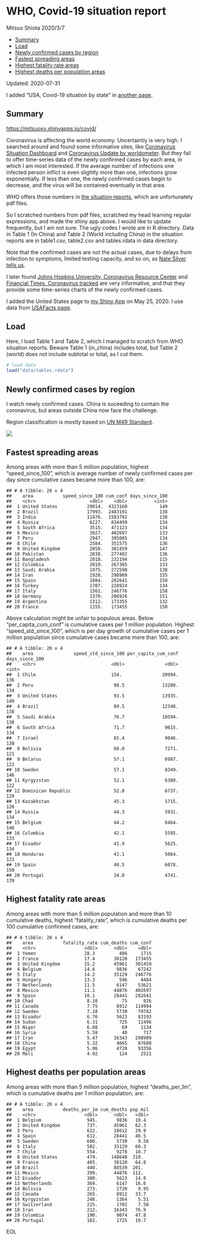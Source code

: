 WHO, Covid-19 situation report
================
Mitsuo Shiota
2020/3/7

  - [Summary](#summary)
  - [Load](#load)
  - [Newly confirmed cases by region](#newly-confirmed-cases-by-region)
  - [Fastest spreading areas](#fastest-spreading-areas)
  - [Highest fatality rate areas](#highest-fatality-rate-areas)
  - [Highest deaths per population
    areas](#highest-deaths-per-population-areas)

Updated: 2020-07-31

I added “USA, Covid-19 situation by state” in [another page](USA.md).

## Summary

<https://mitsuoxv.shinyapps.io/covid/>

Coronavirus is affecting the world economy. Uncertaintiy is very high. I
searched around and found some informative sites, like [Coronavirus
Situation
Dashboard](https://who.maps.arcgis.com/apps/opsdashboard/index.html#/c88e37cfc43b4ed3baf977d77e4a0667)
and [Coronavirus Update by
worldometer](https://www.worldometers.info/coronavirus/). But they fail
to offer time-series data of the newly confirmed cases by each area, in
which I am most interested. If the average number of infections one
infected person inflict is even slightly more than one, infections grow
exponentially. If less than one, the newly confirmed cases begin to
decrease, and the virus will be contained eventually in that area.

WHO offers those numbers in [the situation
reports](https://www.who.int/emergencies/diseases/novel-coronavirus-2019/situation-reports/),
which are unfortunately pdf files.

So I scratched numbers from pdf files, scratched my head learning
regular expressions, and made the shiny app above. I would like to
update frequently, but I am not sure. The ugly codes I wrote are in R
directory. Data in Table 1 (In China) and Table 2 (World including
China) in the situation reports are in table1.csv, table2.csv and
tables.rdata in data directory.

Note that the confirmed cases are not the actual cases, due to delays
from infection to symptoms, limited testing capacity, and so on, as
[Nate Silver tells
us](https://fivethirtyeight.com/features/coronavirus-case-counts-are-meaningless/).

I later found [Johns Hopkins University, Coronavirus Resource
Center](https://coronavirus.jhu.edu/) and [Financial Times, Coronavirus
tracked](https://www.ft.com/content/a26fbf7e-48f8-11ea-aeb3-955839e06441)
are very informative, and that they provide some time-series charts of
the newly confirmed cases.

I added the United States page to [my Shiny
App](https://mitsuoxv.shinyapps.io/covid/) on May 25, 2020. I use data
from [USAFacts
page](https://usafacts.org/visualizations/coronavirus-covid-19-spread-map/).

## Load

Here, I load Table 1 and Table 2, which I managed to scratch from WHO
situation reports. Beware Table 1 (in\_china) includes total, but Table
2 (world) does not include subtotal or total, as I cut them.

``` r
# load data
load("data/tables.rdata")
```

## Newly confirmed cases by region

I watch newly confirmed cases. China is suceeding to contain the
coronavirus, but areas outside China now face the challenge.

Region classification is mostly based on [UN M49
Standard](https://unstats.un.org/unsd/methodology/m49/).

![](README_files/figure-gfm/chart-1.png)<!-- -->

## Fastest spreading areas

Among areas with more than 5 million population, highest
“speed\_since\_100”, which is average number of newly confirmed cases
per day since cumulative cases became more than 100, are:

    ## # A tibble: 20 x 4
    ##    area           speed_since_100 cum_conf days_since_100
    ##    <chr>                    <dbl>    <dbl>          <int>
    ##  1 United States           29014.  4323160            149
    ##  2 Brazil                  17993.  2483191            138
    ##  3 India                   11476.  1583792            138
    ##  4 Russia                   6227.   834499            134
    ##  5 South Africa             3515.   471123            134
    ##  6 Mexico                   3027.   402697            133
    ##  7 Peru                     2947.   395005            134
    ##  8 Chile                    2584.   351575            136
    ##  9 United Kingdom           2050.   301459            147
    ## 10 Pakistan                 2038.   277402            136
    ## 11 Bangladesh               2018.   232194            115
    ## 12 Colombia                 2010.   267385            133
    ## 13 Saudi Arabia             1975.   272590            138
    ## 14 Iran                     1928.   298909            155
    ## 15 Spain                    1884.   282641            150
    ## 16 Turkey                   1707.   228924            134
    ## 17 Italy                    1561.   246776            158
    ## 18 Germany                  1370.   206926            151
    ## 19 Argentina                1312.   173355            132
    ## 20 France                   1155.   173455            150

Above calculation might be unfair to populous areas. Below
“per\_capita\_cum\_conf” is cumulative cases per 1 million population.
Highest “speed\_std\_since\_100”, which is per day growth of cumulative
cases per 1 million population since cumulative cases became more than
100, are:

    ## # A tibble: 20 x 4
    ##    area               speed_std_since_100 per_capita_cum_conf days_since_100
    ##    <chr>                            <dbl>               <dbl>          <int>
    ##  1 Chile                            154.               20994.            136
    ##  2 Peru                              98.5              13208.            134
    ##  3 United States                     93.5              13935.            149
    ##  4 Brazil                            89.5              12348.            138
    ##  5 Saudi Arabia                      76.7              10594.            138
    ##  6 South Africa                      71.7               9615.            134
    ##  7 Israel                            65.4               9046.            138
    ##  8 Bolivia                           60.0               7271.            121
    ##  9 Belarus                           57.1               6987.            122
    ## 10 Sweden                            57.1               8349.            146
    ## 11 Kyrgyzstan                        52.1               6380.            122
    ## 12 Dominican Republic                52.0               6737.            129
    ## 13 Kazakhstan                        45.3               5715.            126
    ## 14 Russia                            44.3               5931.            134
    ## 15 Belgium                           44.2               6464.            146
    ## 16 Colombia                          42.1               5595.            133
    ## 17 Ecuador                           41.9               5625.            134
    ## 18 Honduras                          41.1               5064.            123
    ## 19 Spain                             40.5               6078.            150
    ## 20 Portugal                          34.0               4741.            139

## Highest fatality rate areas

Among areas with more than 5 million population and more than 10
cumulative deaths, highest “fatality\_rate”, which is cumulative deaths
per 100 cumulative confirmed cases, are:

    ## # A tibble: 20 x 4
    ##    area           fatality_rate cum_deaths cum_conf
    ##    <chr>                  <dbl>      <dbl>    <dbl>
    ##  1 Yemen                  28.3         486     1715
    ##  2 France                 17.4       30120   173455
    ##  3 United Kingdom         15.2       45961   301459
    ##  4 Belgium                14.6        9836    67242
    ##  5 Italy                  14.2       35129   246776
    ##  6 Hungary                13.3         596     4484
    ##  7 Netherlands            11.5        6147    53621
    ##  8 Mexico                 11.1       44876   402697
    ##  9 Spain                  10.1       28441   282641
    ## 10 Chad                    8.10         75      926
    ## 11 Canada                  7.75       8912   114994
    ## 12 Sweden                  7.18       5730    79782
    ## 13 Ecuador                 6.76       5623    83193
    ## 14 Sudan                   6.31        725    11496
    ## 15 Niger                   6.08         69     1134
    ## 16 Syria                   5.58         40      717
    ## 17 Iran                    5.47      16343   298909
    ## 18 China                   5.32       4665    87680
    ## 19 Egypt                   5.06       4728    93356
    ## 20 Mali                    4.92        124     2521

## Highest deaths per population areas

Among areas with more than 5 million population, highest
“deaths\_per\_1m”, which is cumulative deaths per 1 million
population, are:

    ## # A tibble: 20 x 4
    ##    area           deaths_per_1m cum_deaths pop_mil
    ##    <chr>                  <dbl>      <dbl>   <dbl>
    ##  1 Belgium                 945.       9836   10.4 
    ##  2 United Kingdom          737.      45961   62.3 
    ##  3 Peru                    622.      18612   29.9 
    ##  4 Spain                   612.      28441   46.5 
    ##  5 Sweden                  600.       5730    9.56
    ##  6 Italy                   582.      35129   60.3 
    ##  7 Chile                   554.       9278   16.7 
    ##  8 United States           479.     148640  310.  
    ##  9 France                  465.      30120   64.8 
    ## 10 Brazil                  440.      88539  201.  
    ## 11 Mexico                  399.      44876  112.  
    ## 12 Ecuador                 380.       5623   14.8 
    ## 13 Netherlands             369.       6147   16.6 
    ## 14 Bolivia                 273.       2720    9.95
    ## 15 Canada                  265.       8912   33.7 
    ## 16 Kyrgyzstan              248.       1364    5.51
    ## 17 Switzerland             225.       1702    7.58
    ## 18 Iran                    212.      16343   76.9 
    ## 19 Colombia                190.       9074   47.8 
    ## 20 Portugal                162.       1725   10.7

EOL

